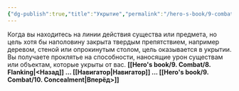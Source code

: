 ```yaml
---
{"dg-publish":true,"title":"Укрытие","permalink":"/hero-s-book/9-combat/9-cover/","dgPassFrontmatter":true}
---
```


Когда вы находитесь на линии действия существа или предмета, но цель хотя бы наполовину закрыта твердым препятствием, например деревом, стеной или опрокинутым столом, цель оказывается в укрытии. Вы получаете проклятье на способности, наносящие урон существам или объектам, которые укрыты от вас.
**[[Hero's book/9. Combat/8. Flanking\|<Назад]] ... [[Навигатор\|Навигатор]] ... [[Hero's book/9. Combat/10. Concealment\|Вперёд>]]**